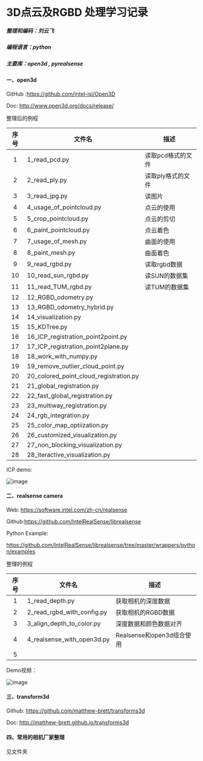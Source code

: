 # 3D点云及RGBD 处理学习记录

##### 整理和编码：刘云飞 

##### 编程语言：python

##### 主要库：open3d , pyrealsense 



#### 一、open3d

GitHub :https://github.com/intel-isl/Open3D

Doc: http://www.open3d.org/docs/release/



整理后的例程

| 序号 | 文件名                                 | 描述              |
| :--: | -------------------------------------- | ----------------- |
|  1   | 1_read_pcd.py                          | 读取pcd格式的文件 |
|  2   | 2_read_ply.py                          | 读取ply格式的文件 |
|  3   | 3_read_jpg.py                          | 读图片            |
|  4   | 4_usage_of_pointcloud.py               | 点云的使用        |
|  5   | 5_crop_pointcloud.py                   | 点云的剪切        |
|  6   | 6_paint_pointcloud.py                  | 点云着色          |
|  7   | 7_usage_of_mesh.py                     | 曲面的使用        |
|  8   | 8_paint_mesh.py                        | 曲面着色          |
|  9   | 9_read_rgbd.py                         | 读取rgbd数据      |
|  10  | 10_read_sun_rgbd.py                    | 读SUN的数据集     |
|  11  | 11_read_TUM_rgbd.py                    | 读TUM的数据集     |
|  12  | 12_RGBD_odometry.py                    |                   |
|  13  | 13_RGBD_odometry_hybrid.py             |                   |
|  14  | 14_visualization.py                    |                   |
|  15  | 15_KDTree.py                           |                   |
|  16  | 16_ICP_registration_point2point.py     |                   |
|  17  | 17_ICP_registration_point2plane.py     |                   |
|  18  | 18_work_with_numpy.py                  |                   |
|  19  | 19_remove_outlier_cloud_point.py       |                   |
|  20  | 20_colored_point_cloud_registration.py |                   |
|  21  | 21_global_registration.py              |                   |
|  22  | 22_fast_global_registration.py         |                   |
|  23  | 23_multiway_registration.py            |                   |
|  24  | 24_rgb_integration.py                  |                   |
|  25  | 25_color_map_optiization.py            |                   |
|  26  | 26_customized_visualization.py         |                   |
|  27  | 27_non_blocking_visualization.py       |                   |
|  28  | 28_iteractive_visualization.py         |                   |

ICP demo:

![image](imgs/icp_demo.gif)

#### 二、realsense camera

Web: https://software.intel.com/zh-cn/realsense

Github:https://github.com/IntelRealSense/librealsense

Python Example: 

https://github.com/IntelRealSense/librealsense/tree/master/wrappers/python/examples

整理的例程

| 序号 | 文件名                     | 描述                      |
| :--: | -------------------------- | ------------------------- |
|  1   | 1_read_depth.py            | 获取相机的深度数据        |
|  2   | 2_read_rgbd_with_config.py | 获取相机的RGBD数据        |
|  3   | 3_align_depth_to_color.py  | 深度数据和颜色数据对齐    |
|  4   | 4_realsense_with_open3d.py | Realsense和open3d组合使用 |
|  5   |                            |                           |

Demo视频：

 ![image]( imgs/demo.gif)

#### 三、transform3d

Github:  https://github.com/matthew-brett/transforms3d

Doc: http://matthew-brett.github.io/transforms3d



#### 四、常用的相机厂家整理

见文件夹



